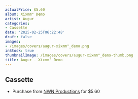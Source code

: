 ```yaml
---
actualPrice: $5.60
album: Xixmm" Demo
artist: Augur
categories:
- Cassette
date: '2025-02-25T06:22:48'
draft: false
images:
- /images/covers/augur-xixmm"_demo.png
inStock: true
thumbnailImage: /images/covers/augur-xixmm"_demo-thumb.png
title: Augur - Xixmm" Demo
---
```


## Cassette
* Purchase from [NWN Productions](http://shop.nwnprod.com/index.php?route=product/product&path=73&product_id=5840&sort=pd.name&order=ASC) for $5.60
